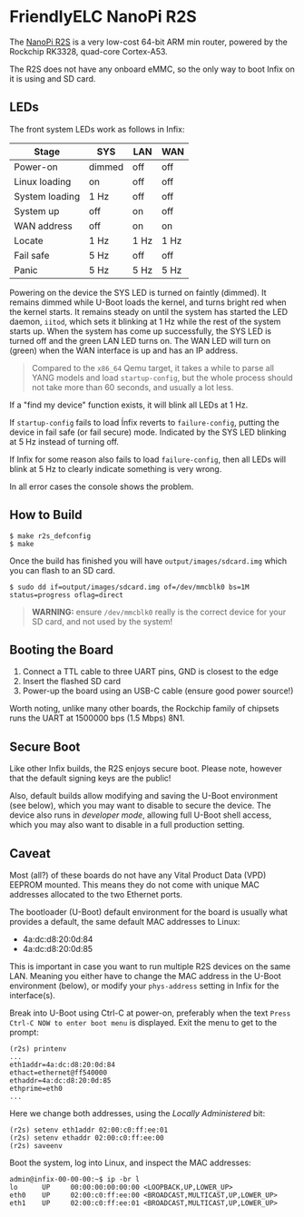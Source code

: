 FriendlyELC NanoPi R2S
======================

The [NanoPi R2S][1] is a very low-cost 64-bit ARM min router, powered by
the Rockchip RK3328, quad-core Cortex-A53.

The R2S does not have any onboard eMMC, so the only way to boot Infix on
it is using and SD card.


LEDs
----

The front system LEDs work as follows in Infix:

| **Stage**      | **SYS** | **LAN** | **WAN** |
|----------------|---------|---------|---------|
| Power-on       | dimmed  | off     | off     |
| Linux loading  | on      | off     | off     |
| System loading | 1 Hz    | off     | off     |
| System up      | off     | on      | off     |
| WAN address    | off     | on      | on      |
| Locate         | 1 Hz    | 1 Hz    | 1 Hz    |
| Fail safe      | 5 Hz    | off     | off     |
| Panic          | 5 Hz    | 5 Hz    | 5 Hz    |

Powering on the device the SYS LED is turned on faintly (dimmed).  It
remains dimmed while U-Boot loads the kernel, and turns bright red when
the kernel starts.  It remains steady on until the system has started
the LED daemon, `iitod`, which sets it blinking at 1 Hz while the rest
of the system starts up.  When the system has come up successfully, the
SYS LED is turned off and the green LAN LED turns on.  The WAN LED will
turn on (green) when the WAN interface is up and has an IP address.

> Compared to the `x86_64` Qemu target, it takes a while to parse all
> YANG models and load `startup-config`, but the whole process should
> not take more than 60 seconds, and usually a lot less.

If a "find my device" function exists, it will blink all LEDs at 1 Hz.

If `startup-config` fails to load Ínfix reverts to `failure-config`,
putting the device in fail safe (or fail secure) mode.  Indicated by
the SYS LED blinking at 5 Hz instead of turning off.

If Infix for some reason also fails to load `failure-config`, then all
LEDs will blink at 5 Hz to clearly indicate something is very wrong.

In all error cases the console shows the problem.


How to Build
------------

```
$ make r2s_defconfig
$ make
```

Once the build has finished you will have `output/images/sdcard.img`
which you can flash to an SD card.

```
$ sudo dd if=output/images/sdcard.img of=/dev/mmcblk0 bs=1M status=progress oflag=direct
```

> **WARNING:** ensure `/dev/mmcblk0` really is the correct device for
> your SD card, and not used by the system!


Booting the Board
-----------------

 1. Connect a TTL cable to three UART pins, GND is closest to the edge
 2. Insert the flashed SD card
 3. Power-up the board using an USB-C cable (ensure good power source!)

Worth noting, unlike many other boards, the Rockchip family of chipsets
runs the UART at 1500000 bps (1.5 Mbps) 8N1.


Secure Boot
-----------

Like other Infix builds, the R2S enjoys secure boot.  Please note,
however that the default signing keys are the public!

Also, default builds allow modifying and saving the U-Boot environment
(see below), which you may want to disable to secure the device.  The
device also runs in *developer mode*, allowing full U-Boot shell access,
which you may also want to disable in a full production setting.


Caveat
------

Most (all?) of these boards do not have any Vital Product Data (VPD)
EEPROM mounted.  This means they do not come with unique MAC addresses
allocated to the two Ethernet ports.

The bootloader (U-Boot) default environment for the board is usually
what provides a default, the same default MAC addresses to Linux:

 - 4a:dc:d8:20:0d:84
 - 4a:dc:d8:20:0d:85

This is important in case you want to run multiple R2S devices on the
same LAN.  Meaning you either have to change the MAC address in the
U-Boot environment (below), or modify your `phys-address` setting in
Infix for the interface(s).

Break into U-Boot using Ctrl-C at power-on, preferably when the text
`Press Ctrl-C NOW to enter boot menu` is displayed.  Exit the menu to
get to the prompt:

```
(r2s) printenv
...
eth1addr=4a:dc:d8:20:0d:84
ethact=ethernet@ff540000
ethaddr=4a:dc:d8:20:0d:85
ethprime=eth0
...
```

Here we change both addresses, using the *Locally Administered* bit:

```
(r2s) setenv eth1addr 02:00:c0:ff:ee:01
(r2s) setenv ethaddr 02:00:c0:ff:ee:00
(r2s) saveenv
```

Boot the system, log into Linux, and inspect the MAC addresses:

```
admin@infix-00-00-00:~$ ip -br l
lo      UP     00:00:00:00:00:00 <LOOPBACK,UP,LOWER_UP>
eth0    UP     02:00:c0:ff:ee:00 <BROADCAST,MULTICAST,UP,LOWER_UP>
eth1    UP     02:00:c0:ff:ee:01 <BROADCAST,MULTICAST,UP,LOWER_UP>
```

[1]: https://wiki.friendlyelec.com/wiki/index.php/NanoPi_R2S
